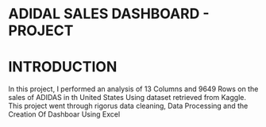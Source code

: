 # ADIDAL SALES DASHBOARD - PROJECT
# INTRODUCTION 
In this project, I performed an analysis of 13 Columns and 9649 Rows on the sales of ADIDAS in th United States Using dataset retrieved from Kaggle.
This project went through rigorus data cleaning, Data Processing and the Creation Of Dashboar Using Excel
